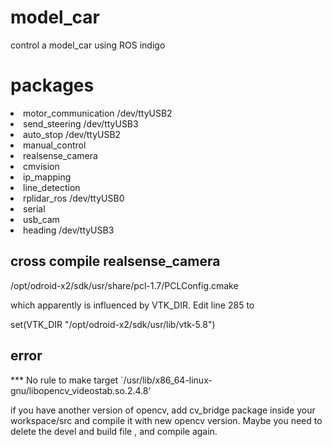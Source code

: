# model_car
control a model_car using ROS indigo 
# packages
<li> motor_communication /dev/ttyUSB2 </li> 
<li> send_steering /dev/ttyUSB3 </li>
<li> auto_stop /dev/ttyUSB2 </li>
<li> manual_control </li>
<li> realsense_camera </li>
<li> cmvision </li>
<li> ip_mapping </li>
<li> line_detection </li>
<li> rplidar_ros /dev/ttyUSB0 </li>
<li> serial </li>
<li> usb_cam </li>
<li> heading /dev/ttyUSB3 </li>
  

## cross compile realsense_camera

/opt/odroid-x2/sdk/usr/share/pcl-1.7/PCLConfig.cmake

which apparently is influenced by VTK_DIR. Edit line 285 to 

set(VTK_DIR "/opt/odroid-x2/sdk/usr/lib/vtk-5.8")


## error 

 *** No rule to make target `/usr/lib/x86_64-linux-gnu/libopencv_videostab.so.2.4.8'
 

 if you have another version of opencv, add cv_bridge package inside your workspace/src and compile it with new opencv version. Maybe you need to delete the devel and build file , and compile again. 
